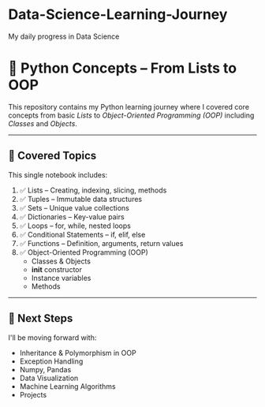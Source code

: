 # Data-Science-Learning-Journey
My daily progress in Data Science
# 🧠 Python Concepts – From Lists to OOP

This repository contains my Python learning journey where I covered core concepts from basic *Lists* to *Object-Oriented Programming (OOP)* including *Classes* and *Objects*.

---

## 📘 Covered Topics

This single notebook includes:

1. ✅ Lists – Creating, indexing, slicing, methods  
2. ✅ Tuples – Immutable data structures  
3. ✅ Sets – Unique value collections  
4. ✅ Dictionaries – Key-value pairs  
5. ✅ Loops – for, while, nested loops  
6. ✅ Conditional Statements – if, elif, else  
7. ✅ Functions – Definition, arguments, return values  
8. ✅ Object-Oriented Programming (OOP)  
   - Classes & Objects  
   - __init__ constructor  
   - Instance variables  
   - Methods  

---

## 🚀 Next Steps

I'll be moving forward with:

- Inheritance & Polymorphism in OOP  
- Exception Handling  
- Numpy, Pandas  
- Data Visualization  
- Machine Learning Algorithms  
- Projects
